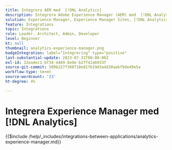 ```yaml
---
title: Integrera AEM med  [!DNL Analytics]
description: Integrera Adobe Experience Manager (AEM) med  [!DNL Analytics]  för att spåra och analysera användarbeteenden på webbplatsen.
solution: Experience Manager, Experience Manager Sites, [!DNL Analytics]
feature: Integrations
topic: Integrations
role: Leader, Architect, Admin, Developer
level: Beginner
kt: null
thumbnail: analytics-experience-manager.png
badgeIntegration: label="Integrering" type="positive"
last-substantial-update: 2023-07-31T00:00:00Z
exl-id: 32ea4ec1-bf34-4469-8e9e-b27f42a6933f
source-git-commit: 509b227f360718e81fb19d3a4d30aebf9de49e5a
workflow-type: tm+mt
source-wordcount: '23'
ht-degree: 4%

---
```


# Integrera Experience Manager med [!DNL Analytics]

{{$include /help/_includes/integrations-between-applications/analytics-experience-manager.md}}
